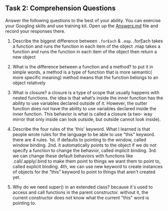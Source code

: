 ## Task 2: Comprehension Questions
Answer the following questions to the best of your ability. You can exercise your Googling skills and use training kit.  Open up the [Answers.md](Answers.md) file and record your responses there.

1. Describe the biggest difference between `.forEach` & `.map`.
.forEach takes a function and runs the function in each item of the object
.map takes a function and runs the function in each item of the object then return a new object

2. What is the difference between a function and a method?
to put it in simple words,
a method is a type of function that is more semantic( more specific meaning)
method means that the function belongs to an object relatively
3. What is closure?
a closure is a type of scope that usually happens with nested functions.
the idea is that what's inside the inner function has the ability to use variables declared outside of it. However, the outter function does not have the ability to use variables declared inside the inner function. This behavior is what is called a closure (a two- way mirror that only inside can look outside, but outside cannot look inside).
4. Describe the four rules of the 'this' keyword.
What I learned is that people wrote rules for the language to be able to use "this" keyword. there are 4 rules.
1st. if defaults to pointing to the window, called window binding.
2nd. it automatically points to the object if we do not specify a function to change the behavior, called implicit binding.
3rd. we can change these default behaviors with functions  like .call/.apply/.bind to make them point to things we want them to point to, called explicit binding.
4th, we can use new keyword to create instances of objects for the "this" keyword to point to things that aren't created yet. 
5. Why do we need super() in an extended class?
because it's used to access and call functions in the parent constructor.
without it, the current constructor does not know what the current "this" word is pointing to.